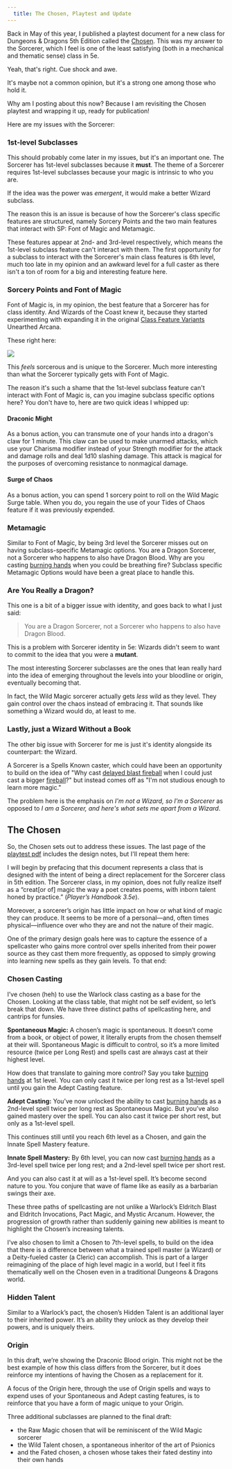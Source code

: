 ```yaml
---
  title: The Chosen, Playtest and Update
---
```


<style>
main a {
	color:	#4f115f;
	text-decoration:	none;
	font-style:	italic;
	font-weight:	bold;
}
main .feature {
	text-indent: 15px;
}
main .hanging {
	text-indent: -15px;
	margin-left: 15px;
}
main table {
	border-spacing:	5px;
}
main h2 {
	margin-bottom:	2px;
}
main h3 {
	margin-bottom:	2px;
}
main h4 {
	margin-bottom:	2px;
}
main .spelllist {
	margin-left:	15px;
}
main .editor {
	width: 75%;
	margin-left:	15px;
	margin-right:	15px;
	padding-left:	10px;
	padding-right:	10px;
	padding-top:	1px;
	padding-bottom:	5px;
	background-color:	rgba(128, 187, 59, 0.25);
}
</style>

Back in May of this year, I published a playtest document for a new class for Dungeons & Dragons 5th Edition called the [Chosen](https://drive.google.com/file/d/1pO3tAy_skzuVHAeWIrs1DrGB7RDTBSRP/view). This was my answer to the Sorcerer, which I feel is one of the least satisfying (both in a mechanical and thematic sense) class in 5e.

Yeah, that's right. Cue shock and awe.

It's maybe not a common opinion, but it's a strong one among those who hold it.

Why am I posting about this now? Because I am revisiting the Chosen playtest and wrapping it up, ready for publication!

Here are my issues with the Sorcerer:

### 1st-level Subclasses

This should probably come later in my issues, but it's an important one. The Sorcerer has 1st-level subclasses because it **must**. The theme of a Sorcerer requires 1st-level subclasses because your magic is intrinsic to who you are.

If the idea was the power was *emergent*, it would make a better Wizard subclass.

The reason this is an issue is because of how the Sorcerer's class specific features are structured, namely Sorcery Points and the two main features that interact with SP: Font of Magic and Metamagic.

These features appear at 2nd- and 3rd-level respectively, which means the 1st-level subclass feature can't interact with them. The first opportunity for a subclass to interact with the Sorcerer's main class features is 6th level, much too late in my opinion and an awkward level for a full caster as there isn't a ton of room for a big and interesting feature here.

### Sorcery Points and Font of Magic

Font of Magic is, in my opinion, the best feature that a Sorcerer has for class identity. And Wizards of the Coast knew it, because they started experimenting with expanding it in the original [Class Feature Variants](https://media.wizards.com/2019/dnd/downloads/UA-ClassFeatures.pdf) Unearthed Arcana.

These right here:

<img src="/img/blog/font_of_magic.png" />

This *feels* sorcerous and is unique to the Sorcerer. Much more interesting than what the Sorcerer typically gets with Font of Magic.

The reason it's such a shame that the 1st-level subclass feature can't interact with Font of Magic is, can you imagine subclass specific options here? You don't have to, here are two quick ideas I whipped up:

#### Draconic Might
As a bonus action, you can transmute one of your hands into a dragon's claw for 1 minute. This claw can be used to make unarmed attacks, which use your Charisma modifier instead of your Strength modifier for the attack and damage rolls and deal 1d10 slashing damage. This attack is magical for the purposes of overcoming resistance to nonmagical damage.

#### Surge of Chaos
As a bonus action, you can spend 1 sorcery point to roll on the Wild Magic Surge table. When you do, you regain the use of your Tides of Chaos feature if it was previously expended.

### Metamagic

Similar to Font of Magic, by being 3rd level the Sorcerer misses out on having subclass-specific Metamagic options. You are a Dragon Sorcerer, not a Sorcerer who happens to also have Dragon Blood. Why are you casting <a href="https://www.dndbeyond.com/spells/burning-hands/">burning hands</a> when you could be breathing fire? Subclass specific Metamagic Options would have been a great place to handle this.

### Are You Really a Dragon?

This one is a bit of a bigger issue with identity, and goes back to what I just said:

> You are a Dragon Sorcerer, not a Sorcerer who happens to also have Dragon Blood.

This is a problem with Sorcerer identity in 5e: Wizards didn't seem to want to commit to the idea that you were a **mutant**.

The most interesting Sorcerer subclasses are the ones that lean really hard into the idea of emerging throughout the levels into your bloodline or origin, eventually becoming that.

In fact, the Wild Magic sorcerer actually gets *less* wild as they level. They gain control over the chaos instead of embracing it. That sounds like something a Wizard would do, at least to me.

### Lastly, just a Wizard Without a Book

The other big issue with Sorcerer for me is just it's identity alongside its counterpart: the Wizard.

A Sorcerer is a Spells Known caster, which could have been an opportunity to build on the idea of "Why cast <a href="https://www.dndbeyond.com/spells/delayed-blast-fireball/">delayed blast fireball</a> when I could just cast a bigger <a href="https://www.dndbeyond.com/spells/fireball/">fireball</a>?" but instead comes off as "I'm not studious enough to learn more magic."

The problem here is the emphasis on *I'm not a Wizard, so I'm a Sorcerer* as opposed to *I am a Sorcerer, and here's what sets me apart from a Wizard*.

## The Chosen

So, the Chosen sets out to address these issues. The last page of the [playtest pdf](https://drive.google.com/file/d/1pO3tAy_skzuVHAeWIrs1DrGB7RDTBSRP/view) includes the design notes, but I'll repeat them here:

I will begin by prefacing that this document represents a class that is designed with the intent of being a direct replacement for the Sorcerer class in 5th edition.
The Sorcerer class, in my opinion, does not fully realize itself as a “creat[or of] magic the way a poet creates poems, with inborn talent honed by practice.” (*Player’s Handbook 3.5e*).

Moreover, a sorcerer’s origin has little impact on how or what kind of magic they can produce. It seems to be more of a personal—and, often times physical—influence over who they are and not the nature of their magic.

One of the primary design goals here was to capture the essence of a spellcaster who gains more control over spells inherited from their power source as they cast them more frequently, as opposed to simply growing into learning new spells as they gain levels. To that end:

### Chosen Casting

I’ve chosen (heh) to use the Warlock class casting as a base for the Chosen. Looking at the class table, that might not be self evident, so let’s break that down. We have three distinct paths of spellcasting here, and cantrips for funsies.

**Spontaneous Magic:** A chosen’s magic is spontaneous. It doesn’t come from a book, or object of power, it literally erupts from the chosen themself at their will. Spontaneous Magic is difficult to control, so it’s a more limited resource (twice per Long Rest) and spells cast are always cast at their highest level.

How does that translate to gaining more control? Say you take <a href="https://www.dndbeyond.com/spells/burning-hands/">burning hands</a> at 1st level. You can only cast it twice per long rest as a 1st-level spell until you gain the Adept Casting feature.

**Adept Casting:** You’ve now unlocked the ability to cast <a href="https://www.dndbeyond.com/spells/burning-hands/">burning hands</a> as a 2nd-level spell twice per long rest as Spontaneous Magic. But you’ve also gained mastery over the spell. You can also cast it twice per short rest, but only as a 1st-level spell.

This continues still until you reach 6th level as a Chosen, and gain the Innate Spell Mastery feature.

**Innate Spell Mastery:** By 6th level, you can now cast <a href="https://www.dndbeyond.com/spells/burning-hands/">burning hands</a> as a 3rd-level spell twice per long rest; and a 2nd-level spell twice per short rest.

And you can also cast it at will as a 1st-level spell. It’s become second nature to you. You conjure that wave of flame like as easily as a barbarian swings their axe.

These three paths of spellcasting are not unlike a Warlock’s Eldritch Blast and Eldritch Invocations, Pact Magic, and Mystic Arcanum. However, the progression of growth rather than suddenly gaining new abilities is meant to highlight the Chosen’s increasing talents.

I’ve also chosen to limit a Chosen to 7th-level spells, to build on the idea that there is a difference between what a trained spell master (a Wizard) or a Deity-fueled caster (a Cleric) can accomplish. This is part of a larger reimagining of the place of high level magic in a world, but I feel it fits thematically well on the Chosen even in a traditional Dungeons & Dragons world.

### Hidden Talent

Similar to a Warlock’s pact, the chosen’s Hidden Talent is an additional layer to their inherited power. It’s an ability they unlock as they develop their powers, and is uniquely theirs. 

### Origin

In this draft, we’re showing the Draconic Blood origin. This might not be the best example of how this class differs from the Sorcerer, but it does reinforce my intentions of having the Chosen as a replacement for it.

A focus of the Origin here, through the use of Origin spells and ways to expend uses of your Spontaneous and Adept casting features, is to reinforce that you have a form of magic unique to your Origin.

Three additional subclasses are planned to the final draft:

- the Raw Magic chosen that will be reminiscent of the Wild Magic sorcerer
- the Wild Talent chosen, a spontaneous inheritor of the art of Psionics
- and the Fated chosen, a chosen whose takes their fated destiny into their own hands